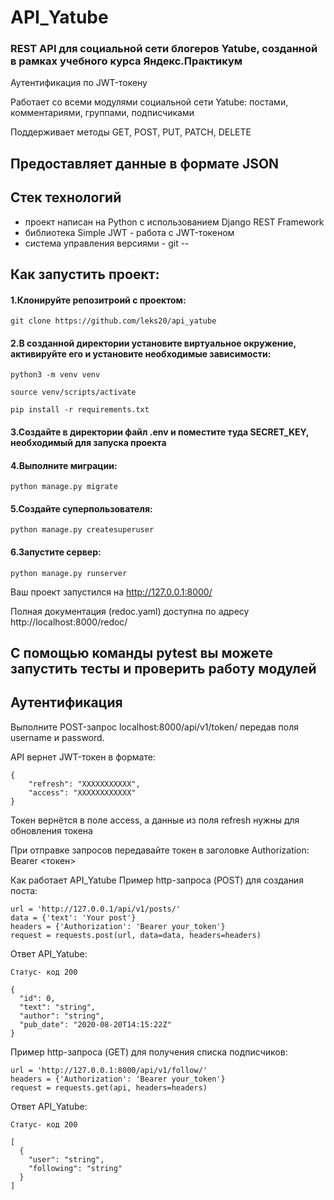 # API_Yatube
### REST API для социальной сети блогеров Yatube, созданной в рамках учебного курса Яндекс.Практикум

Аутентификация по JWT-токену

Работает со всеми модулями социальной сети Yatube: постами, комментариями, группами, подписчиками

Поддерживает методы GET, POST, PUT, PATCH, DELETE

Предоставляет данные в формате JSON
---
## Стек технологий
 - проект написан на Python с использованием Django REST Framework
 - библиотека Simple JWT - работа с JWT-токеном
 - система управления версиями - git
--

## Как запустить проект:
#### 1.Клонируйте репозитроий с проектом:
```
git clone https://github.com/leks20/api_yatube
```
#### 2.В созданной директории установите виртуальное окружение, активируйте его и установите необходимые зависимости:
```
python3 -m venv venv
```
```
source venv/scripts/activate
```

```
pip install -r requirements.txt
```
#### 3.Создайте в директории файл .env и поместите туда SECRET_KEY, необходимый для запуска проекта

#### 4.Выполните миграции:
```
python manage.py migrate
```

#### 5.Создайте суперпользователя:
```
python manage.py createsuperuser
```
#### 6.Запустите сервер:
```
python manage.py runserver
```
Ваш проект запустился на http://127.0.0.1:8000/

Полная документация (redoc.yaml) доступна по адресу http://localhost:8000/redoc/

С помощью команды pytest вы можете запустить тесты и проверить работу модулей
---

## Аутентификация
Выполните POST-запрос localhost:8000/api/v1/token/ передав поля username и password.

API вернет JWT-токен в формате:
```
{
    "refresh": "ХХХХХХХХХХХ",
    "access": "ХХХХХХХХХХХХ"
}
```
Токен вернётся в поле access, а данные из поля refresh нужны для обновления токена

При отправке запроcов передавайте токен в заголовке Authorization: Bearer <токен>

Как работает API_Yatube
Пример http-запроса (POST) для создания поста:
```
url = 'http://127.0.0.1/api/v1/posts/'
data = {'text': 'Your post'}
headers = {'Authorization': 'Bearer your_token'}
request = requests.post(url, data=data, headers=headers)
```
Ответ API_Yatube:
```
Статус- код 200

{
  "id": 0,
  "text": "string",
  "author": "string",
  "pub_date": "2020-08-20T14:15:22Z"
}
```
Пример http-запроса (GET) для получения списка подписчиков:
```
url = 'http://127.0.0.1:8000/api/v1/follow/'
headers = {'Authorization': 'Bearer your_token'}
request = requests.get(api, headers=headers)
```
Ответ API_Yatube:
```
Статус- код 200

[
  {
    "user": "string",
    "following": "string"
  }
]
```
